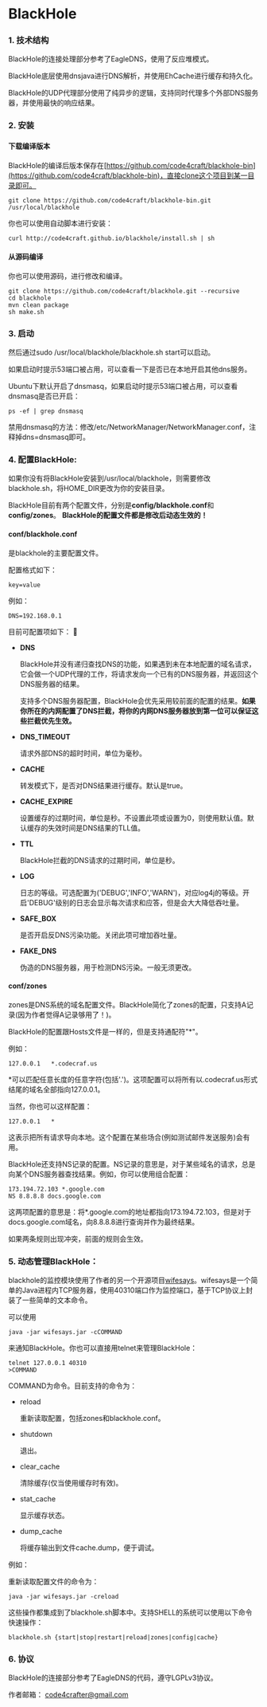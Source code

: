 BlackHole
=========

### 1. 技术结构

BlackHole的连接处理部分参考了EagleDNS，使用了反应堆模式。

BlackHole底层使用dnsjava进行DNS解析，并使用EhCache进行缓存和持久化。

BlackHole的UDP代理部分使用了纯异步的逻辑，支持同时代理多个外部DNS服务器，并使用最快的响应结果。

### 2. 安装

#### 下载编译版本

BlackHole的编译后版本保存在[https://github.com/code4craft/blackhole-bin](https://github.com/code4craft/blackhole-bin)，直接clone这个项目到某一目录即可。

	git clone https://github.com/code4craft/blackhole-bin.git /usr/local/blackhole

你也可以使用自动脚本进行安装：

	curl http://code4craft.github.io/blackhole/install.sh | sh

#### 从源码编译

你也可以使用源码，进行修改和编译。

	git clone https://github.com/code4craft/blackhole.git --recursive
	cd blackhole
	mvn clean package
	sh make.sh	
	
### 3. 启动

然后通过sudo /usr/local/blackhole/blackhole.sh start可以启动。

如果启动时提示53端口被占用，可以查看一下是否已在本地开启其他dns服务。

Ubuntu下默认开启了dnsmasq，如果启动时提示53端口被占用，可以查看dnsmasq是否已开启：

	ps -ef | grep dnsmasq
	
禁用dnsmasq的方法：修改/etc/NetworkManager/NetworkManager.conf，注释掉dns=dnsmasq即可。

### 4. 配置BlackHole:

如果你没有将BlackHole安装到/usr/local/blackhole，则需要修改blackhole.sh，将HOME_DIR更改为你的安装目录。

BlackHole目前有两个配置文件，分别是**config/blackhole.conf**和**config/zones**。
**BlackHole的配置文件都是修改后动态生效的！**

#### conf/blackhole.conf

是blackhole的主要配置文件。

配置格式如下：

	key=value

例如：

	DNS=192.168.0.1
	
目前可配置项如下：

* **DNS**
	
	BlackHole并没有递归查找DNS的功能，如果遇到未在本地配置的域名请求，它会做一个UDP代理的工作，将请求发向一个已有的DNS服务器，并返回这个DNS服务器的结果。
	
	支持多个DNS服务器配置，BlackHole会优先采用较前面的配置的结果。**如果你所在的内网配置了DNS拦截，将你的内网DNS服务器放到第一位可以保证这些拦截优先生效。**

* **DNS_TIMEOUT**
	
	请求外部DNS的超时时间，单位为毫秒。
	
* **CACHE**
	
	转发模式下，是否对DNS结果进行缓存。默认是true。
	
* **CACHE_EXPIRE**
	
	设置缓存的过期时间，单位是秒。不设置此项或设置为0，则使用默认值。默认缓存的失效时间是DNS结果的TLL值。
	
* **TTL**

	BlackHole拦截的DNS请求的过期时间，单位是秒。
	
* **LOG**
	
	日志的等级。可选配置为('DEBUG','INFO','WARN')，对应log4j的等级。开启'DEBUG'级别的日志会显示每次请求和应答，但是会大大降低吞吐量。

* **SAFE_BOX**
	
	是否开启反DNS污染功能。关闭此项可增加吞吐量。

* **FAKE_DNS**
	
	伪造的DNS服务器，用于检测DNS污染。一般无须更改。
	
#### conf/zones

zones是DNS系统的域名配置文件。BlackHole简化了zones的配置，只支持A记录(因为作者觉得A记录够用了！)。

BlackHole的配置跟Hosts文件是一样的，但是支持通配符"*"。

例如：

	127.0.0.1	*.codecraf.us

*可以匹配任意长度的任意字符(包括'.')。这项配置可以将所有以.codecraf.us形式结尾的域名全部指向127.0.0.1。

当然，你也可以这样配置：

	127.0.0.1	*

这表示把所有请求导向本地。这个配置在某些场合(例如测试邮件发送服务)会有用。

BlackHole还支持NS记录的配置。NS记录的意思是，对于某些域名的请求，总是向某个DNS服务器查找结果。例如，你可以使用组合配置：

	173.194.72.103 *.google.com
	NS 8.8.8.8 docs.google.com

这两项配置的意思是：将*.google.com的地址都指向173.194.72.103，但是对于docs.google.com域名，向8.8.8.8进行查询并作为最终结果。

如果两条规则出现冲突，前面的规则会生效。

### 5. 动态管理BlackHole：

blackhole的监控模块使用了作者的另一个开源项目[wifesays](https://github.com/flashsword20/wifesays)。wifesays是一个简单的Java进程内TCP服务器，使用40310端口作为监控端口，基于TCP协议上封装了一些简单的文本命令。

可以使用
	
	java -jar wifesays.jar -cCOMMAND

来通知BlackHole。你也可以直接用telnet来管理BlackHole：
	
	telnet 127.0.0.1 40310
	>COMMAND

COMMAND为命令。目前支持的命令为：

* reload

	重新读取配置，包括zones和blackhole.conf。

* shutdown

	退出。

* clear_cache

	清除缓存(仅当使用缓存时有效)。
	
* stat_cache 
	
	显示缓存状态。

* dump_cache
	
	将缓存输出到文件cache.dump，便于调试。
	
例如：

重新读取配置文件的命令为：

	java -jar wifesays.jar -creload
	
这些操作都集成到了blackhole.sh脚本中。支持SHELL的系统可以使用以下命令快速操作：
	
	blackhole.sh {start|stop|restart|reload|zones|config|cache}

### 6. 协议

BlackHole的连接部分参考了EagleDNS的代码，遵守LGPLv3协议。

作者邮箱：
code4crafter@gmail.com
